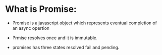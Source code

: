 # What is Promise: 
- Promise is a javascript object which represents eventual completion of an async opertion

- Prmise resolves once and it is immutable.
- promises has three states resolved fail and pending.

